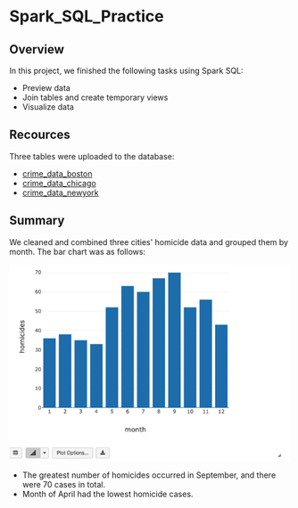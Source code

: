 # Spark_SQL_Practice
## Overview
In this project, we finished the following tasks using Spark SQL:
- Preview data
- Join tables and create temporary views
- Visualize data

## Recources
Three tables were uploaded to the database:
- [crime_data_boston](https://github.com/Kun-kz/Spark_SQL_Practice/blob/main/Resources/crime-data-bos.csv)
- [crime_data_chicago](https://github.com/Kun-kz/Spark_SQL_Practice/blob/main/Resources/crime-data-chi.csv)
- [crime_data_newyork](https://github.com/Kun-kz/Spark_SQL_Practice/blob/main/Resources/crime-data-ny.csv)

## Summary
We cleaned and combined three cities' homicide data and grouped them by month. The bar chart was as follows:

![](Images/Chart1.png)

- The greatest number of homicides occurred in September, and there were 70 cases in total.
- Month of April had the lowest homicide cases.